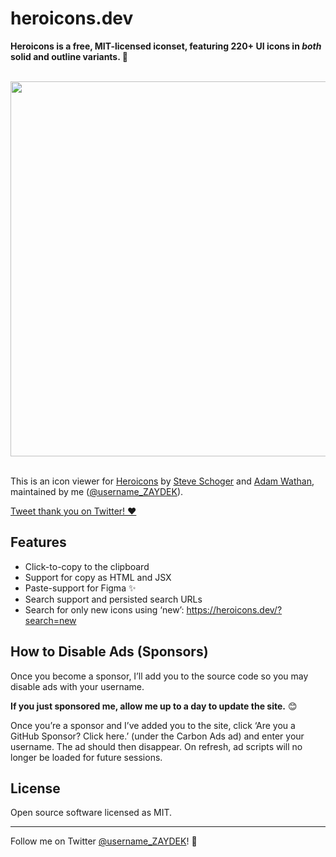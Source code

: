 # heroicons.dev

**Heroicons is a free, MIT-licensed iconset, featuring 220+ UI icons in _both_ solid and outline variants. 🥳**

<br>
<div align="center">
	<img src="https://heroicons.dev/social.png" width="600">
</div>
<br>

This is an icon viewer for [Heroicons](https://github.com/refactoringui/heroicons) by [Steve Schoger](https://twitter.com/steveschoger) and [Adam Wathan](https://twitter.com/adamwathan), maintained by me ([@username_ZAYDEK](https://twitter.com/username_ZAYDEK)).

[Tweet thank you on Twitter! ❤️](https://twitter.com/intent/tweet?text=Thanks%20@steveschoger,%20@adamwathan,%20and%20@username_ZAYDEK%20for%20Heroicons!%20%F0%9F%A4%A9&url=https://heroicons.dev)

## Features

- Click-to-copy to the clipboard
- Support for copy as HTML and JSX
- Paste-support for Figma ✨
- Search support and persisted search URLs
- Search for only new icons using ‘new’: https://heroicons.dev/?search=new

## How to Disable Ads (Sponsors)

Once you become a sponsor, I’ll add you to the source code so you may disable ads with your username.

**If you just sponsored me, allow me up to a day to update the site.** 😊

Once you’re a sponsor and I’ve added you to the site, click ‘Are you a GitHub Sponsor? Click here.’ (under the Carbon Ads ad) and enter your username. The ad should then disappear. On refresh, ad scripts will no longer be loaded for future sessions.

<!--

## Links

- [Open in GitHub](https://www.figma.com/file/vfjBXrSSOCgmVEX5fdvV4L)
- [Open in Figma](https://www.figma.com/file/vfjBXrSSOCgmVEX5fdvV4L)
- [Tweet thank you on Twitter!](https://twitter.com/intent/tweet?text=Thanks%20@steveschoger,%20@adamwathan,%20and%20@username_ZAYDEK%20for%20Heroicons!%20%F0%9F%A4%A9&url=https://heroicons.dev)
- [Sponsor **@codex-zaydek**!](https://github.com/sponsors/codex-zaydek)

-->

## License

Open source software licensed as MIT.

---

Follow me on Twitter [@username_ZAYDEK](https://twitter.com/username_ZAYDEK)! 🖖
